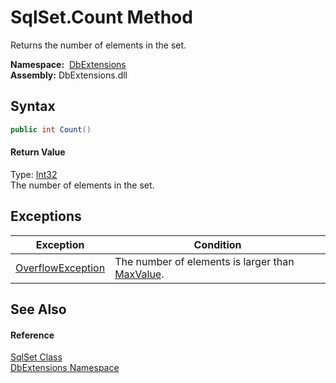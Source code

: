 SqlSet.Count Method
===================
Returns the number of elements in the set.

  **Namespace:**  [DbExtensions][1]  
  **Assembly:** DbExtensions.dll

Syntax
------

```csharp
public int Count()
```

#### Return Value
Type: [Int32][2]  
The number of elements in the set.

Exceptions
----------

| Exception              | Condition                                            |
| ---------------------- | ---------------------------------------------------- |
| [OverflowException][3] | The number of elements is larger than [MaxValue][4]. |


See Also
--------

#### Reference
[SqlSet Class][5]  
[DbExtensions Namespace][1]  

[1]: ../README.md
[2]: http://msdn.microsoft.com/en-us/library/td2s409d
[3]: http://msdn.microsoft.com/en-us/library/41ktf3wy
[4]: http://msdn.microsoft.com/en-us/library/92chhbf3
[5]: README.md